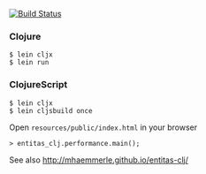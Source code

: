 [![Build Status](https://travis-ci.org/mhaemmerle/entitas-clj.png)](https://travis-ci.org/mhaemmerle/entitas-clj)

### Clojure

    $ lein cljx
    $ lein run


### ClojureScript

    $ lein cljx
    $ lein cljsbuild once

Open ```resources/public/index.html``` in your browser

    > entitas_clj.performance.main();

See also http://mhaemmerle.github.io/entitas-clj/
